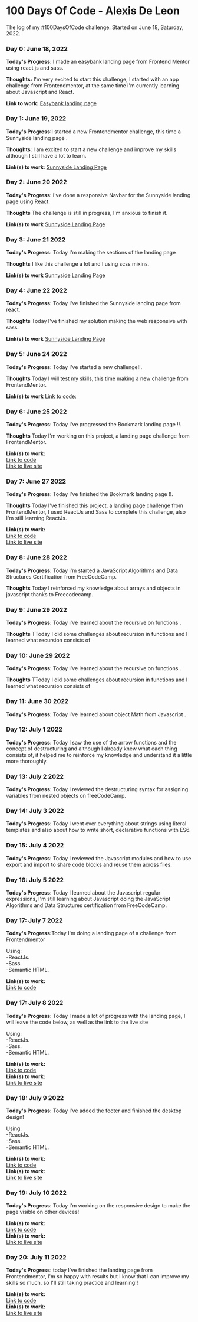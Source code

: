 # 100 Days Of Code - Alexis De Leon
The log of my #100DaysOfCode challenge. Started on June 18, Saturday, 2022.

### Day 0: June 18, 2022 

**Today's Progress**: I made an easybank landing page from Frontend Mentor using react js and sass.

**Thoughts:** I'm very excited to start this challenge, I started with an app challenge from Frontendmentor, at the same time i'm currently learning about Javascript and React.

**Link to work:** [Easybank landing page](https://easybank-landing-page-react-js.vercel.app/)

### Day 1: June 19, 2022 

**Today's Progress**:I started a new Frontendmentor challenge, this time a Sunnyside landing page .

**Thoughts**: I am excited to start a new challenge and improve my skills although I still have a lot to learn.

**Link(s) to work**: [Sunnyside Landing Page](https://sunnyside-landing-page-seven.vercel.app/)


### Day 2: June 20 2022

**Today's Progress**: i've done a responsive Navbar for the Sunnyside landing page using React.

**Thoughts** The challenge is still in progress, I'm anxious to finish it.

**Link(s) to work** [Sunnyside Landing Page](https://sunnyside-landing-page-seven.vercel.app/)

### Day 3: June 21 2022

**Today's Progress**: Today I'm making the sections of the landing page

**Thoughts** I like this challenge a lot and I using scss mixins.

**Link(s) to work** [Sunnyside Landing Page](https://sunnyside-landing-page-seven.vercel.app/)

### Day 4: June 22 2022

**Today's Progress**: Today I've finished the Sunnyside landing page from react.

**Thoughts** Today I've finished my solution making the web responsive with sass.

**Link(s) to work** [Sunnyside Landing Page](https://sunnyside-landing-page-seven.vercel.app/)

### Day 5: June 24 2022

**Today's Progress**: Today I've started a new challenge!!.

**Thoughts** Today I will test my skills, this time making a new challenge from FrontendMentor.

**Link(s) to work** [Link to code:](https://github.com/alexisdlr/Bookmark-landing-page)


### Day 6: June 25 2022

**Today's Progress**: Today I've progressed the Bookmark landing page !!.

**Thoughts** Today I'm working on this project, a landing page challenge from FrontendMentor.

**Link(s) to work:** <br> [Link to code](https://github.com/alexisdlr/Bookmark-landing-page) <br>
                    [Link to live site](https://bookmark-landing-page-two.vercel.app/)
             

### Day 7: June 27 2022

**Today's Progress**: Today I've finished the Bookmark landing page !!.

**Thoughts** Today I've finished this project, a landing page challenge from FrontendMentor, I used ReactJs and Sass to complete this challenge, also I'm still learning ReactJs.

**Link(s) to work:** <br> [Link to code](https://github.com/alexisdlr/Bookmark-landing-page) <br>
                    [Link to live site](https://bookmark-landing-page-two.vercel.app/)             

### Day 8: June 28 2022

**Today's Progress**: Today i'm started a JavaScript Algorithms and Data Structures Certification from FreeCodeCamp.

**Thoughts** Today I reinforced my knowledge about arrays and objects in javascript thanks to Freecodecamp.

### Day 9: June 29 2022

**Today's Progress**: Today i've learned about the recursive on functions .

**Thoughts** TToday I did some challenges about recursion in functions and I learned what recursion consists of

### Day 10: June 29 2022

**Today's Progress**: Today i've learned about the recursive on functions .

**Thoughts** TToday I did some challenges about recursion in functions and I learned what recursion consists of

### Day 11: June 30 2022

**Today's Progress**: Today i've learned about object Math from Javascript .

### Day 12: July 1 2022

**Today's Progress**: Today I saw the use of the arrow functions and the concept of destructuring and although I already knew what each thing consists of, it helped me to reinforce my knowledge and understand it a little more thoroughly.

### Day 13: July 2 2022

**Today's Progress**: Today I reviewed the destructuring syntax for assigning variables from nested objects on freeCodeCamp.

### Day 14: July 3 2022

**Today's Progress**: Today I went over everything about strings using literal templates and also about how to write short, declarative functions with ES6.

### Day 15: July 4 2022 

**Today's Progress**: Today I reviewed the Javascript modules and how to use export and import to share code blocks and reuse them across files.

### Day 16: July 5 2022

**Today's Progress**: Today I learned about the Javascript regular expressions, I'm still learning about Javascript doing the JavaScript Algorithms and Data Structures certification from FreeCodeCamp.

### Day 17: July 7 2022

**Today's Progress**:Today I'm doing a landing page of a challenge from Frontendmentor

Using: <br>
 -ReactJs. <br>
 -Sass. <br>
 -Semantic HTML.<br>
 

**Link(s) to work:** <br> [Link to code](https://github.com/alexisdlr/Loopstudios-landing-page) <br>


### Day 17: July 8 2022

**Today's Progress**: Today I made a lot of progress with the landing page, I will leave the code below, as well as the link to the live site

 Using: <br>
 -ReactJs. <br>
 -Sass. <br>
 -Semantic HTML.<br>

**Link(s) to work:** <br> [Link to code](https://github.com/alexisdlr/Loopstudios-landing-page) <br>
**Link(s) to work:** <br> [Link to live site](https://loopstudios-landing-page-omega-olive.vercel.app/) <br>

### Day 18: July 9 2022

**Today's Progress**: Today I've added the footer and finished the desktop design!

 Using: <br>
 -ReactJs. <br>
 -Sass. <br>
 -Semantic HTML.<br>

**Link(s) to work:** <br> [Link to code](https://github.com/alexisdlr/Loopstudios-landing-page) <br>
**Link(s) to work:** <br> [Link to live site](https://loopstudios-landing-page-omega-olive.vercel.app/) <br>

### Day 19: July 10 2022

**Today's Progress**: Today I'm working on the responsive design to make the page visible on other devices!

**Link(s) to work:** <br> [Link to code](https://github.com/alexisdlr/Loopstudios-landing-page) <br>
**Link(s) to work:** <br> [Link to live site](https://loopstudios-landing-page-omega-olive.vercel.app/) <br>


### Day 20: July 11 2022

**Today's Progress**: today I've finished the landing page from Frontendmentor, I'm so happy with results but I know that I can improve my skills so much, so I'll still taking practice and learning!!

**Link(s) to work:** <br> [Link to code](https://github.com/alexisdlr/Loopstudios-landing-page) <br>
**Link(s) to work:** <br> [Link to live site](https://loopstudios-landing-page-omega-olive.vercel.app/) <br>


